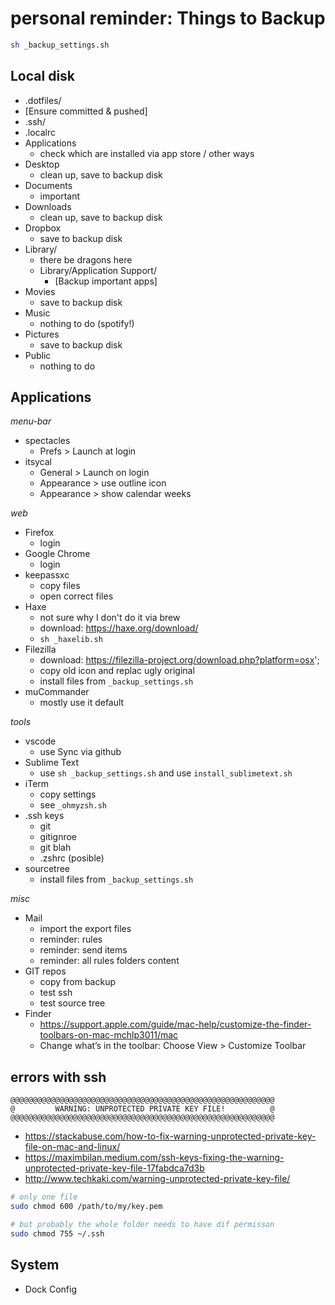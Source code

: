 # personal reminder: Things to Backup

```sh
sh _backup_settings.sh
```

## Local disk

- .dotfiles/
- [Ensure committed & pushed]
- .ssh/
- .localrc
- Applications
  - check which are installed via app store / other ways
- Desktop
  - clean up, save to backup disk
- Documents
  - important
- Downloads
  - clean up, save to backup disk
- Dropbox
  - save to backup disk
- Library/
  - there be dragons here
  - Library/Application Support/
    - [Backup important apps]
- Movies
  - save to backup disk
- Music
  - nothing to do (spotify!)
- Pictures
  - save to backup disk
- Public
  - nothing to do

## Applications

_menu-bar_

- spectacles
  - Prefs > Launch at login
- itsycal
  - General > Launch on login
  - Appearance > use outline icon
  - Appearance > show calendar weeks

_web_

- Firefox
  - login
- Google Chrome
  - login
- keepassxc
  - copy files
  - open correct files
- Haxe
  - not sure why I don't do it via brew
  - download: https://haxe.org/download/
  - `sh _haxelib.sh`
- Filezilla
  - download: https://filezilla-project.org/download.php?platform=osx';
  - copy old icon and replac ugly original
  - install files from `_backup_settings.sh`
- muCommander
  - mostly use it default

_tools_

- vscode
  - use Sync via github
- Sublime Text
  - use `sh _backup_settings.sh` and use `install_sublimetext.sh `
- iTerm
  - copy settings
  - see `_ohmyzsh.sh`
- .ssh keys
  - git
  - gitignroe
  - git blah
  - .zshrc (posible)
- sourcetree
  - install files from `_backup_settings.sh`

_misc_

- Mail
  - import the export files
  - reminder: rules
  - reminder: send items
  - reminder: all rules folders content
- GIT repos
  - copy from backup
  - test ssh
  - test source tree
- Finder
  - https://support.apple.com/guide/mac-help/customize-the-finder-toolbars-on-mac-mchlp3011/mac
  - Change what’s in the toolbar: Choose View > Customize Toolbar

## errors with ssh

```
@@@@@@@@@@@@@@@@@@@@@@@@@@@@@@@@@@@@@@@@@@@@@@@@@@@@@@@@@@@
@         WARNING: UNPROTECTED PRIVATE KEY FILE!          @
@@@@@@@@@@@@@@@@@@@@@@@@@@@@@@@@@@@@@@@@@@@@@@@@@@@@@@@@@@@
```

- https://stackabuse.com/how-to-fix-warning-unprotected-private-key-file-on-mac-and-linux/
- https://maximbilan.medium.com/ssh-keys-fixing-the-warning-unprotected-private-key-file-17fabdca7d3b
- http://www.techkaki.com/warning-unprotected-private-key-file/

```bash
# only one file
sudo chmod 600 /path/to/my/key.pem

# but probably the whole folder needs to have dif permisson
sudo chmod 755 ~/.ssh

```

## System

- Dock Config
